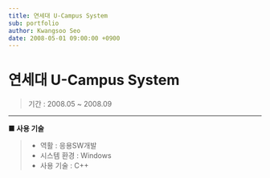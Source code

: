 ```yaml
---
title: 연세대 U-Campus System
sub: portfolio
author: Kwangsoo Seo
date: 2008-05-01 09:00:00 +0900
---
```


# 연세대 U-Campus System
> 기간 : 2008.05 ~ 2008.09

---

**■ 사용 기술**

>  * 역활 : 응용SW개발
>  * 시스템 환경 : Windows
>  * 사용 기술 : C++

